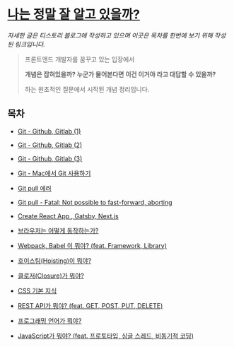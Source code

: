# [나는 정말 잘 알고 있을까?](https://whothatsme.tistory.com/)

*자세한 글은 티스토리 블로그에 작성하고 있으며 이곳은 목차를 한번에 보기 위해 작성된 링크입니다.*

> 프론트엔드 개발자를 꿈꾸고 있는 입장에서
> 
> **개념은 잡혀있을까? 누군가 물어본다면 이건 이거야 라고 대답할 수 있을까?**
> 
> 하는 원초적인 질문에서 시작된 개념 정리입니다.


## 목차
- [Git - Github, Gitlab (1)](https://whothatsme.tistory.com/6?category=940508)
- [Git - Github, Gitlab (2)](https://whothatsme.tistory.com/7?category=940508)
- [Git - Github, Gitlab (3)](https://whothatsme.tistory.com/9?category=940508)
- [Git - Mac에서 Git 사용하기](https://whothatsme.tistory.com/11?category=940508)
- [Git pull 에러](https://whothatsme.tistory.com/17?category=940508)
- [Git pull - Fatal: Not possible to fast-forward, aborting](https://whothatsme.tistory.com/18?category=940508)

- [Create React App , Gatsby, Next.js](https://whothatsme.tistory.com/manage/newpost/?type=post&returnURL=%2Fmanage%2Fposts%2F)

- [브라우저는 어떻게 동작하는가?](https://whothatsme.tistory.com/23)
- [Webpack, Babel 이 뭐야? (feat. Framework, Library)](https://whothatsme.tistory.com/14?category=940508)
- [호이스팅(Hoisting)이 뭐야?](https://whothatsme.tistory.com/24)
- [클로저(Closure)가 뭐야?](https://whothatsme.tistory.com/25)

- [CSS 기본 지식](https://whothatsme.tistory.com/26)
- [REST API가 뭐야? (feat. GET, POST, PUT, DELETE)](https://whothatsme.tistory.com/27)
- [프로그래밍 언어가 뭐야?](https://whothatsme.tistory.com/28)
- [JavaScript가 뭐야? (feat. 프로토타입, 싱글 스레드, 비동기적 코딩)](https://whothatsme.tistory.com/29)
